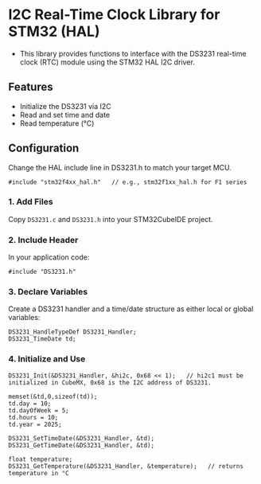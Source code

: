 # I2C Real-Time Clock Library for STM32 (HAL)
- This library provides functions to interface with the DS3231 real-time clock (RTC) module using the STM32 HAL I2C driver.

## Features
- Initialize the DS3231 via I2C
- Read and set time and date
- Read temperature (°C)
  
## Configuration
Change the HAL include line in DS3231.h to match your target MCU.

	#include "stm32f4xx_hal.h"   // e.g., stm32f1xx_hal.h for F1 series

### 1. Add Files
Copy `DS3231.c` and `DS3231.h` into your STM32CubeIDE project.

### 2. Include Header
In your application code:  

	#include "DS3231.h"

### 3. Declare Variables
Create a DS3231 handler and a time/date structure as either local or global variables:

	DS3231_HandleTypeDef DS3231_Handler;
	DS3231_TimeDate td;

### 4. Initialize and Use
	
	DS3231_Init(&DS3231_Handler, &hi2c, 0x68 << 1);   // hi2c1 must be initialized in CubeMX, 0x68 is the I2C address of DS3231.
	
	memset(&td,0,sizeof(td));
	td.day = 10;
	td.dayOfWeek = 5;
	td.hours = 10;
	td.year = 2025;
	
	DS3231_SetTimeDate(&DS3231_Handler, &td);
	DS3231_GetTimeDate(&DS3231_Handler, &td);
	
	float temperature;
	DS3231_GetTemperature(&DS3231_Handler, &temperature);   // returns temperature in °C
